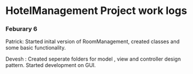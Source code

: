 # HotelManagement Project work logs


### Feburary 6

Patrick: Started inital version of RoomManagement, created classes and some basic functionality.


Devesh : Created seperate folders for model , view and controller design pattern. Started development on GUI.
